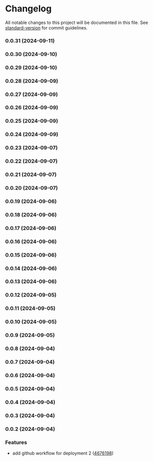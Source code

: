 # Changelog

All notable changes to this project will be documented in this file. See [standard-version](https://github.com/conventional-changelog/standard-version) for commit guidelines.

### 0.0.31 (2024-09-11)

### 0.0.30 (2024-09-10)

### 0.0.29 (2024-09-10)

### 0.0.28 (2024-09-09)

### 0.0.27 (2024-09-09)

### 0.0.26 (2024-09-09)

### 0.0.25 (2024-09-09)

### 0.0.24 (2024-09-09)

### 0.0.23 (2024-09-07)

### 0.0.22 (2024-09-07)

### 0.0.21 (2024-09-07)

### 0.0.20 (2024-09-07)

### 0.0.19 (2024-09-06)

### 0.0.18 (2024-09-06)

### 0.0.17 (2024-09-06)

### 0.0.16 (2024-09-06)

### 0.0.15 (2024-09-06)

### 0.0.14 (2024-09-06)

### 0.0.13 (2024-09-06)

### 0.0.12 (2024-09-05)

### 0.0.11 (2024-09-05)

### 0.0.10 (2024-09-05)

### 0.0.9 (2024-09-05)

### 0.0.8 (2024-09-04)

### 0.0.7 (2024-09-04)

### 0.0.6 (2024-09-04)

### 0.0.5 (2024-09-04)

### 0.0.4 (2024-09-04)

### 0.0.3 (2024-09-04)

### 0.0.2 (2024-09-04)


### Features

* add github workflow for deployment 2 ([4676198](https://github.com/pinkynrg/px-rem-optimizer/commit/4676198e6929c758d6918eca779ddb626a4b39c3))
